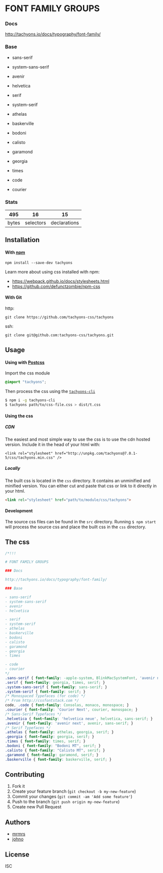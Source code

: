 

# FONT FAMILY GROUPS

### Docs

http://tachyons.io/docs/typography/font-family/

### Base

- sans-serif
- system-sans-serif
- avenir
- helvetica

- serif
- system-serif
- athelas
- baskerville
- bodoni
- calisto
- garamond
- georgia
- times

- code
- courier


### Stats

495 | 16 | 15
---|---|---
bytes | selectors | declarations

## Installation

#### With [npm](https://npmjs.com)

```
npm install --save-dev tachyons
```

Learn more about using css installed with npm:
* https://webpack.github.io/docs/stylesheets.html
* https://github.com/defunctzombie/npm-css

#### With Git

http:
```
git clone https://github.com/tachyons-css/tachyons
```

ssh:
```
git clone git@github.com:tachyons-css/tachyons.git
```

## Usage

#### Using with [Postcss](https://github.com/postcss/postcss)

Import the css module

```css
@import "tachyons";
```

Then process the css using the [`tachyons-cli`](https://github.com/tachyons-css/tachyons-cli)

```sh
$ npm i -g tachyons-cli
$ tachyons path/to/css-file.css > dist/t.css
```

#### Using the css

##### CDN
The easiest and most simple way to use the css is to use the cdn hosted version. Include it in the head of your html with:

```
<link rel="stylesheet" href="http://unpkg.com/tachyons@7.0.1-5/css/tachyons.min.css" />
```

##### Locally
The built css is located in the `css` directory. It contains an unminified and minified version.
You can either cut and paste that css or link to it directly in your html.

```html
<link rel="stylesheet" href="path/to/module/css/tachyons">
```

#### Development

The source css files can be found in the `src` directory.
Running `$ npm start` will process the source css and place the built css in the `css` directory.

## The css

```css
/*!!!

# FONT FAMILY GROUPS

### Docs

http://tachyons.io/docs/typography/font-family/

### Base

- sans-serif
- system-sans-serif
- avenir
- helvetica

- serif
- system-serif
- athelas
- baskerville
- bodoni
- calisto
- garamond
- georgia
- times

- code
- courier
*/
.sans-serif { font-family: -apple-system, BlinkMacSystemFont, 'avenir next', avenir, 'helvetica neue', helvetica, ubuntu, roboto, noto, 'segoe ui', arial, sans-serif; }
.serif { font-family: georgia, times, serif; }
.system-sans-serif { font-family: sans-serif; }
.system-serif { font-family: serif; }
/* Monospaced Typefaces (for code) */
/* From http://cssfontstack.com */
code, .code { font-family: Consolas, monaco, monospace; }
.courier { font-family: 'Courier Next', courier, monospace; }
/* Sans-Serif Typefaces */
.helvetica { font-family: 'helvetica neue', helvetica, sans-serif; }
.avenir { font-family: 'avenir next', avenir, sans-serif; }
/* Serif Typefaces */
.athelas { font-family: athelas, georgia, serif; }
.georgia { font-family: georgia, serif; }
.times { font-family: times, serif; }
.bodoni { font-family: "Bodoni MT", serif; }
.calisto { font-family: "Calisto MT", serif; }
.garamond { font-family: garamond, serif; }
.baskerville { font-family: baskerville, serif; }
```

## Contributing

1. Fork it
2. Create your feature branch (`git checkout -b my-new-feature`)
3. Commit your changes (`git commit -am 'Add some feature'`)
4. Push to the branch (`git push origin my-new-feature`)
5. Create new Pull Request

## Authors

* [mrmrs](http://mrmrs.io)
* [johno](http://johnotander.com)

## License

ISC


